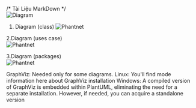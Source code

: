 /* Tài Liệu MarkDown */ <br>
![Diagram](http://www.plantuml.com/plantuml/png/encoded-diagram-text) 

1. Diagram (class)
![Phantnet](https://www.planttext.com/api/plantuml/png/D8un3i8m34Ltdy8Z3DoXg0mWiJD7ZLLPJMmKEtH0d8o18t45WWBRUyFN--_dQp0FnMjE0BQmO54Z06TFX6CAPcIuwuG73dC96G2cxYkbn3BZ7H3n98uNbgYhVVMc7F6iqxBPmkE_s5zRB9FupuzQMwxpg3bNQV619BP37m000F__0m00)

2.Diagram (uses case) <br>
![Phantnet](https://www.planttext.com/api/plantuml/png/UhzxlqDnIM9HIMbk3XTNSNPcda9HVd4g5vThRa5EVcLgge9kQO5kZPr2Q75g4PTpJcPgNWcAK71fGMfHMMPnVX6AC4Axhfs2Xaz-UcQU9efQ966egNfwS245AmK_VqKWmD3YN9IQM9AgeA_WafgJ2cI0BDEqKl1KICnLICzFuU9oICrB0Ve50000__y30000)

3.Diagram (packages) <br>
![Phantnet](https://www.planttext.com/api/plantuml/png/P951JiCm44NtSufHLcpS8w0M2bMaLWegNRLP67j8hIPsv7740kLaB3WILs2Iq2oADxR-6_tvN_xv-bvoqZ5rJGt05-Sn1YQ0v59DM6XpqHKnAdmCJHiy-OHhfwke6u1sefWzno3waxSPVWBACVFmSHDrUtO63qpnv7EVABvhGoLgniqXXnx0rA6pE29FIInwGF31YlFEMIivNXt5g_VneMFdYHcteNAcdCIrJXfNneW-MgzNY2DnrusOxtGw3souRrYMvuaQpWOylg1702kcRve55u5J5Md_iZtvESW-XKWMYnWCbqCHwOFAXW-lxkSwCFUQoDsq_hO5ggvL4vBeIlsb-3yc1XEIiSNYDWGioLlvory0003__mC0)

GraphViz: Needed only for some diagrams.
Linux: You'll find mode information here about GraphViz installation
Windows: A compiled version of GraphViz is embedded within PlantUML, eliminating the need for a separate installation. However, if needed, you can acquire a standalone version 
